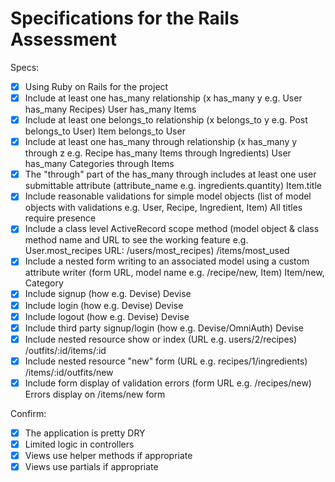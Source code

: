 # Specifications for the Rails Assessment

Specs:
- [x] Using Ruby on Rails for the project
- [x] Include at least one has_many relationship (x has_many y e.g. User has_many Recipes) 
	User has_many Items
- [x] Include at least one belongs_to relationship (x belongs_to y e.g. Post belongs_to User)
	Item belongs_to User
- [x] Include at least one has_many through relationship (x has_many y through z e.g. Recipe has_many Items through Ingredients)
	User has_many Categories through Items
- [x] The "through" part of the has_many through includes at least one user submittable attribute (attribute_name e.g. ingredients.quantity)
	Item.title
- [x] Include reasonable validations for simple model objects (list of model objects with validations e.g. User, Recipe, Ingredient, Item)
	All titles require presence
- [x] Include a class level ActiveRecord scope method (model object & class method name and URL to see the working feature e.g. User.most_recipes URL: /users/most_recipes)
	/items/most_used
- [x] Include a nested form writing to an associated model using a custom attribute writer (form URL, model name e.g. /recipe/new, Item)
	Item/new, Category
- [x] Include signup (how e.g. Devise)
	Devise
- [x] Include login (how e.g. Devise)
	Devise
- [x] Include logout (how e.g. Devise)
	Devise
- [x] Include third party signup/login (how e.g. Devise/OmniAuth)
	Devise
- [x] Include nested resource show or index (URL e.g. users/2/recipes)
	/outfits/:id/items/:id
- [x] Include nested resource "new" form (URL e.g. recipes/1/ingredients)
	/items/:id/outfits/new
- [x] Include form display of validation errors (form URL e.g. /recipes/new)
	Errors display on /items/new form

Confirm:
- [x] The application is pretty DRY
- [x] Limited logic in controllers
- [x] Views use helper methods if appropriate
- [x] Views use partials if appropriate
